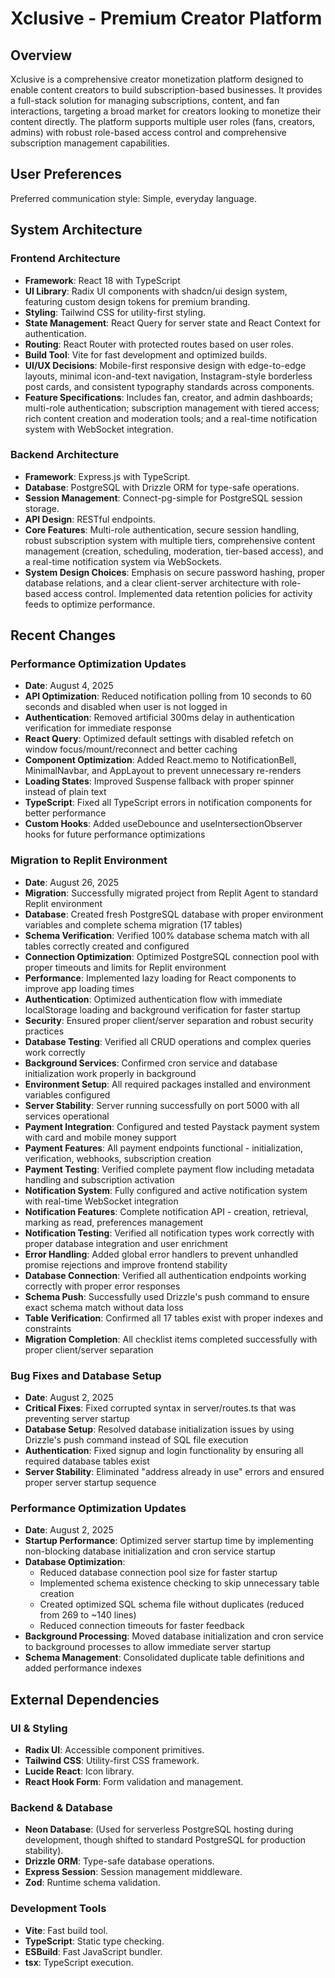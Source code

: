 # Xclusive - Premium Creator Platform

## Overview
Xclusive is a comprehensive creator monetization platform designed to enable content creators to build subscription-based businesses. It provides a full-stack solution for managing subscriptions, content, and fan interactions, targeting a broad market for creators looking to monetize their content directly. The platform supports multiple user roles (fans, creators, admins) with robust role-based access control and comprehensive subscription management capabilities.

## User Preferences
Preferred communication style: Simple, everyday language.

## System Architecture

### Frontend Architecture
- **Framework**: React 18 with TypeScript
- **UI Library**: Radix UI components with shadcn/ui design system, featuring custom design tokens for premium branding.
- **Styling**: Tailwind CSS for utility-first styling.
- **State Management**: React Query for server state and React Context for authentication.
- **Routing**: React Router with protected routes based on user roles.
- **Build Tool**: Vite for fast development and optimized builds.
- **UI/UX Decisions**: Mobile-first responsive design with edge-to-edge layouts, minimal icon-and-text navigation, Instagram-style borderless post cards, and consistent typography standards across components.
- **Feature Specifications**: Includes fan, creator, and admin dashboards; multi-role authentication; subscription management with tiered access; rich content creation and moderation tools; and a real-time notification system with WebSocket integration.

### Backend Architecture
- **Framework**: Express.js with TypeScript.
- **Database**: PostgreSQL with Drizzle ORM for type-safe operations.
- **Session Management**: Connect-pg-simple for PostgreSQL session storage.
- **API Design**: RESTful endpoints.
- **Core Features**: Multi-role authentication, secure session handling, robust subscription system with multiple tiers, comprehensive content management (creation, scheduling, moderation, tier-based access), and a real-time notification system via WebSockets.
- **System Design Choices**: Emphasis on secure password hashing, proper database relations, and a clear client-server architecture with role-based access control. Implemented data retention policies for activity feeds to optimize performance.

## Recent Changes

### Performance Optimization Updates
- **Date**: August 4, 2025
- **API Optimization**: Reduced notification polling from 10 seconds to 60 seconds and disabled when user is not logged in
- **Authentication**: Removed artificial 300ms delay in authentication verification for immediate response
- **React Query**: Optimized default settings with disabled refetch on window focus/mount/reconnect and better caching
- **Component Optimization**: Added React.memo to NotificationBell, MinimalNavbar, and AppLayout to prevent unnecessary re-renders
- **Loading States**: Improved Suspense fallback with proper spinner instead of plain text
- **TypeScript**: Fixed all TypeScript errors in notification components for better performance
- **Custom Hooks**: Added useDebounce and useIntersectionObserver hooks for future performance optimizations

### Migration to Replit Environment
- **Date**: August 26, 2025
- **Migration**: Successfully migrated project from Replit Agent to standard Replit environment
- **Database**: Created fresh PostgreSQL database with proper environment variables and complete schema migration (17 tables)
- **Schema Verification**: Verified 100% database schema match with all tables correctly created and configured
- **Connection Optimization**: Optimized PostgreSQL connection pool with proper timeouts and limits for Replit environment
- **Performance**: Implemented lazy loading for React components to improve app loading times
- **Authentication**: Optimized authentication flow with immediate localStorage loading and background verification for faster startup
- **Security**: Ensured proper client/server separation and robust security practices
- **Database Testing**: Verified all CRUD operations and complex queries work correctly
- **Background Services**: Confirmed cron service and database initialization work properly in background
- **Environment Setup**: All required packages installed and environment variables configured
- **Server Stability**: Server running successfully on port 5000 with all services operational
- **Payment Integration**: Configured and tested Paystack payment system with card and mobile money support
- **Payment Features**: All payment endpoints functional - initialization, verification, webhooks, subscription creation
- **Payment Testing**: Verified complete payment flow including metadata handling and subscription activation
- **Notification System**: Fully configured and active notification system with real-time WebSocket integration
- **Notification Features**: Complete notification API - creation, retrieval, marking as read, preferences management
- **Notification Testing**: Verified all notification types work correctly with proper database integration and user enrichment
- **Error Handling**: Added global error handlers to prevent unhandled promise rejections and improve frontend stability  
- **Database Connection**: Verified all authentication endpoints working correctly with proper error responses
- **Schema Push**: Successfully used Drizzle's push command to ensure exact schema match without data loss
- **Table Verification**: Confirmed all 17 tables exist with proper indexes and constraints
- **Migration Completion**: All checklist items completed successfully with proper client/server separation

### Bug Fixes and Database Setup
- **Date**: August 2, 2025
- **Critical Fixes**: Fixed corrupted syntax in server/routes.ts that was preventing server startup
- **Database Setup**: Resolved database initialization issues by using Drizzle's push command instead of SQL file execution
- **Authentication**: Fixed signup and login functionality by ensuring all required database tables exist
- **Server Stability**: Eliminated "address already in use" errors and ensured proper server startup sequence

### Performance Optimization Updates
- **Date**: August 2, 2025
- **Startup Performance**: Optimized server startup time by implementing non-blocking database initialization and cron service startup
- **Database Optimization**: 
  - Reduced database connection pool size for faster startup
  - Implemented schema existence checking to skip unnecessary table creation
  - Created optimized SQL schema file without duplicates (reduced from 269 to ~140 lines)
  - Reduced connection timeouts for faster feedback
- **Background Processing**: Moved database initialization and cron service to background processes to allow immediate server startup
- **Schema Management**: Consolidated duplicate table definitions and added performance indexes

## External Dependencies

### UI & Styling
- **Radix UI**: Accessible component primitives.
- **Tailwind CSS**: Utility-first CSS framework.
- **Lucide React**: Icon library.
- **React Hook Form**: Form validation and management.

### Backend & Database
- **Neon Database**: (Used for serverless PostgreSQL hosting during development, though shifted to standard PostgreSQL for production stability).
- **Drizzle ORM**: Type-safe database operations.
- **Express Session**: Session management middleware.
- **Zod**: Runtime schema validation.

### Development Tools
- **Vite**: Fast build tool.
- **TypeScript**: Static type checking.
- **ESBuild**: Fast JavaScript bundler.
- **tsx**: TypeScript execution.
